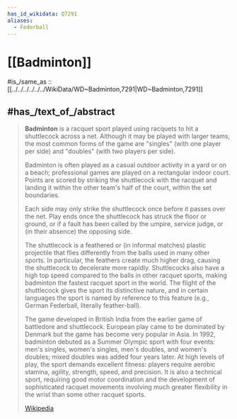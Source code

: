 ```yaml
---
has_id_wikidata: Q7291
aliases:
  - Federball
---
```


# [[Badminton]] 

#is_/same_as :: [[../../../../../../WikiData/WD~Badminton,7291|WD~Badminton,7291]] 

## #has_/text_of_/abstract 

> **Badminton** is a racquet sport played using racquets to hit a shuttlecock across a net. 
> Although it may be played with larger teams, 
> the most common forms of the game are "singles" (with one player per side) 
> and "doubles" (with two players per side). 
> 
> Badminton is often played as a casual outdoor activity in a yard or on a beach; 
> professional games are played on a rectangular indoor court. Points are scored by striking the shuttlecock with the racquet and landing it within the other team's half of the court, within the set boundaries.
>
> Each side may only strike the shuttlecock once before it passes over the net. Play ends once the shuttlecock has struck the floor or ground, or if a fault has been called by the umpire, service judge, or (in their absence) the opposing side.
>
> The shuttlecock is a feathered or (in informal matches) plastic projectile that flies differently from the balls used in many other sports. In particular, the feathers create much higher drag, causing the shuttlecock to decelerate more rapidly. Shuttlecocks also have a high top speed compared to the balls in other racquet sports, making badminton the fastest racquet sport in the world. The flight of the shuttlecock gives the sport its distinctive nature, and in certain languages the sport is named by reference to this feature (e.g., German Federball, literally feather-ball).
>
> The game developed in British India from the earlier game of battledore and shuttlecock. European play came to be dominated by Denmark but the game has become very popular in Asia. In 1992, badminton debuted as a Summer Olympic sport with four events: men's singles, women's singles, men's doubles, and women's doubles; mixed doubles was added four years later. At high levels of play, the sport demands excellent fitness: players require aerobic stamina, agility, strength, speed, and precision. It is also a technical sport, requiring good motor coordination and the development of sophisticated racquet movements involving much greater flexibility in the wrist than some other racquet sports.
>
> [Wikipedia](https://en.wikipedia.org/wiki/Badminton) 

